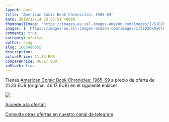 ```yaml
---
layout: post
title: 'American Comic Book Chronicles: 1965-69'
date: 2019/12/14 23:53:51 +0000
thumbnailImage: 'https://images-eu.ssl-images-amazon.com/images/I/51D2OkDy0lL._SL200_.jpg'
images: [ 'https://images-eu.ssl-images-amazon.com/images/I/51D2OkDy0lL._SL200_.jpg' ]
comments: true
category: ofertas
author: ring
slug: 1605490555
description:
actualPrice: 21.33 EUR
comparePrice: 46.17 EUR
inStock: true
---
```


Tienes [American Comic Book Chronicles: 1965-69](https://www.amazon.com/dp/1605490555/?tag=redken08-20) a precio de oferta de 21.33 EUR (original: 46.17 EUR) en el siguiente enlace!

[![](https://images-eu.ssl-images-amazon.com/images/I/51D2OkDy0lL._SL200_.jpg)](https://www.amazon.com/dp/1605490555/?tag=redken08-20)

[Accede a la oferta!!](https://www.amazon.com/dp/1605490555/?tag=redken08-20)

[Consulta otras ofertas en nuestro canal de telegram](https://t.me/s/ofertas25)

